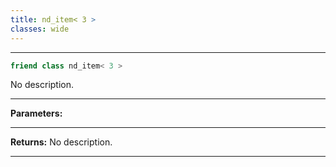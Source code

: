 ```yaml
---
title: nd_item< 3 >
classes: wide
---
```



---

```cpp
friend class nd_item< 3 >
```


No description.


---
**Parameters:**


---
**Returns:** No description.

---
